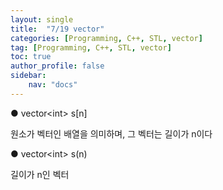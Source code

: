 ```yaml
---
layout: single
title:  "7/19 vector"
categories: [Programming, C++, STL, vector]
tag: [Programming, C++, STL, vector]
toc: true
author_profile: false
sidebar:
    nav: "docs"
---
```


● vector\<int> s[n]

원소가 벡터인 배열을 의미하며, 그 벡터는 길이가 n이다

● vector\<int> s(n)

길이가 n인 벡터

